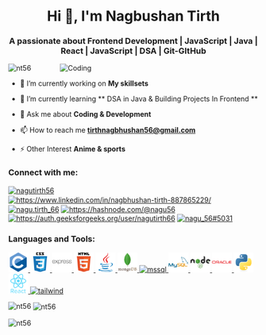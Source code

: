 <h1 align="center">Hi 👋, I'm Nagbushan Tirth</h1>
<h3 align="center">A passionate about Frontend Development | JavaScript | Java | React | JavaScript | DSA | Git-GItHub </h3>
<img align="right" alt="Coding" width="400" src="https://media.tenor.com/rePDfDWO3XoAAAAd/hacking.gif">

<p align="left"> <img src="https://komarev.com/ghpvc/?username=nt56&label=Profile%20views&color=0e75b6&style=flat" alt="nt56" /> </p>

- 🔭 I’m currently working on **My skillsets**

- 🌱 I’m currently learning ** DSA in Java & Building Projects In Frontend **

- 💬 Ask me about **Coding & Development**

- 📫 How to reach me **tirthnagbhushan56@gmail.com**

- ⚡ Other Interest **Anime & sports**

<h3 align="left">Connect with me: </h3>
<p align="left">
<a href="https://twitter.com/nagutirth56" target="blank"><img align="center" src="https://raw.githubusercontent.com/rahuldkjain/github-profile-readme-generator/master/src/images/icons/Social/twitter.svg" alt="nagutirth56" height="30" width="40" /></a>
<a href="https://linkedin.com/in/https://www.linkedin.com/in/nagbhushan-tirth-887865229/" target="blank"><img align="center" src="https://raw.githubusercontent.com/rahuldkjain/github-profile-readme-generator/master/src/images/icons/Social/linked-in-alt.svg" alt="https://www.linkedin.com/in/nagbhushan-tirth-887865229/" height="30" width="40" /></a>
<a href="https://instagram.com/tirth_nagbhushan_22" target="blank"><img align="center" src="https://raw.githubusercontent.com/rahuldkjain/github-profile-readme-generator/master/src/images/icons/Social/instagram.svg" alt="nagu.tirth_66" height="30" width="40" /></a>
<a href="https://hashnode.com/https://hashnode.com/@nagu56" target="blank"><img align="center" src="https://raw.githubusercontent.com/rahuldkjain/github-profile-readme-generator/master/src/images/icons/Social/hashnode.svg" alt="https://hashnode.com/@nagu56" height="30" width="40" /></a>
<a href="https://auth.geeksforgeeks.org/user/nagutirth66" target="blank"><img align="center" src="https://raw.githubusercontent.com/rahuldkjain/github-profile-readme-generator/master/src/images/icons/Social/GeeksforGeeks" alt="https://auth.geeksforgeeks.org/user/nagutirth66" height="30" width="40" /></a>
<a href="https://discord.gg/nagu_56#5031" target="blank"><img align="center" src="https://raw.githubusercontent.com/rahuldkjain/github-profile-readme-generator/master/src/images/icons/Social/discord.svg" alt="nagu_56#5031" height="30" width="40" /></a>
</p>

<h3 align="left">Languages and Tools: </h3>
<p align="left"> 
<a href="https://www.cprogramming.com/" target="_blank" rel="noreferrer"> <img src="https://raw.githubusercontent.com/devicons/devicon/master/icons/c/c-original.svg" alt="c" width="40" height="40"/> </a> <a href="https://www.w3schools.com/css/" target="_blank" rel="noreferrer"> <img src="https://raw.githubusercontent.com/devicons/devicon/master/icons/css3/css3-original-wordmark.svg" alt="css3" width="40" height="40"/> </a> 
<a href="https://expressjs.com" target="_blank" rel="noreferrer"> <img src="https://raw.githubusercontent.com/devicons/devicon/master/icons/express/express-original-wordmark.svg" alt="express" width="40" height="40"/> </a> 
<a href="https://www.w3.org/html/" target="_blank" rel="noreferrer"> <img src="https://raw.githubusercontent.com/devicons/devicon/master/icons/html5/html5-original-wordmark.svg" alt="html5" width="40" height="40"/> </a> <a href="https://www.java.com" target="_blank" rel="noreferrer"> <img src="https://raw.githubusercontent.com/devicons/devicon/master/icons/java/java-original.svg" alt="java" width="40" height="40"/> </a> 
<a href="https://www.mongodb.com/" target="_blank" rel="noreferrer"><img src="https://raw.githubusercontent.com/devicons/devicon/master/icons/mongodb/mongodb-original-wordmark.svg" alt="mongodb" width="40" height="40"/> </a> 
<a href="https://www.microsoft.com/en-us/sql-server" target="_blank" rel="noreferrer"> <img src="https://www.svgrepo.com/show/303229/microsoft-sql-server-logo.svg" alt="mssql" width="40" height="40"/> </a> 
<a href="https://www.mysql.com/" target="_blank" rel="noreferrer"> <img src="https://raw.githubusercontent.com/devicons/devicon/master/icons/mysql/mysql-original-wordmark.svg" alt="mysql" width="40" height="40"/> </a> 
<a href="https://nodejs.org" target="_blank" rel="noreferrer"> <img src="https://raw.githubusercontent.com/devicons/devicon/master/icons/nodejs/nodejs-original-wordmark.svg" alt="nodejs" width="40" height="40"/> </a> 
<a href="https://www.oracle.com/" target="_blank" rel="noreferrer"> <img src="https://raw.githubusercontent.com/devicons/devicon/master/icons/oracle/oracle-original.svg" alt="oracle" width="40" height="40"/> </a> 
<a href="https://www.python.org" target="_blank" rel="noreferrer"> <img src="https://raw.githubusercontent.com/devicons/devicon/master/icons/python/python-original.svg" alt="python" width="40" height="40"/> </a> 
<a href="https://reactjs.org/" target="_blank" rel="noreferrer"> <img src="https://raw.githubusercontent.com/devicons/devicon/master/icons/react/react-original-wordmark.svg" alt="react" width="40" height="40"/> </a>  
<a href="https://tailwindcss.com/" target="_blank" rel="noreferrer"> <img src="https://www.vectorlogo.zone/logos/tailwindcss/tailwindcss-icon.svg" alt="tailwind" width="40" height="40"/> </a> </p>

<p><img align="left" src="https://github-readme-stats.vercel.app/api/top-langs?username=nt56&show_icons=true&locale=en&layout=compact" alt="nt56" /></p>

<p>&nbsp;<img align="center" src="https://github-readme-stats.vercel.app/api?username=nt56&show_icons=true&locale=en" alt="nt56" /></p>

<p><img align="center" src="https://github-readme-streak-stats.herokuapp.com/?user=nt56&" alt="nt56" /></p>
